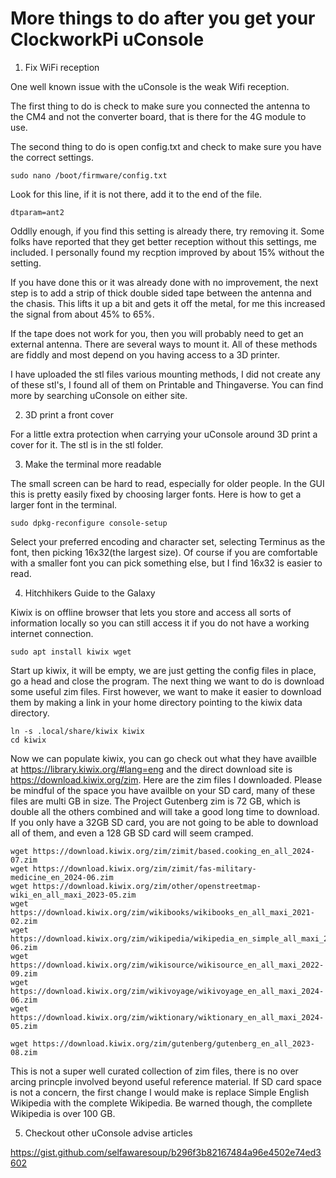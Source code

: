 # More things to do after you get your ClockworkPi uConsole

1. Fix WiFi reception

One well known issue with the uConsole is the weak Wifi reception.

The first thing to do is check to make sure you connected the antenna to the CM4 and not the converter board, that is there for the 4G module to use.

The second thing to do is open config.txt and check to make sure you have the correct settings.

    sudo nano /boot/firmware/config.txt

Look for this line, if it is not there, add it to the end of the file.

    dtparam=ant2

Oddlly enough, if you find this setting is already there, try removing it. Some folks have reported that they get better reception without this settings, me included. I personally found my recption improved by about 15% without the setting. 

If you have done this or it was already done with no improvement, the next step is to add a strip of thick double sided tape between the antenna and the chasis. This lifts it up a bit and gets it off the metal, for me this increased the signal from about 45% to 65%.

If the tape does not work for you, then you will probably need to get an external antenna. There are several ways to mount it. All of these methods are fiddly and most depend on you having access to a 3D printer. 

I have uploaded the stl files various mounting methods, I did not create any of these stl's, I found all of them on Printable and Thingaverse. You can find more by searching uConsole on either site.

2. 3D print a front cover

For a little extra protection when carrying your uConsole around 3D print a cover for it. The stl is in the stl folder.

3. Make the terminal more readable

The small screen can be hard to read, especially for older people. In the GUI this is pretty easily fixed by choosing larger fonts. Here is how to get a larger font in the terminal.

    sudo dpkg-reconfigure console-setup

Select your preferred encoding and character set, selecting Terminus as the font, then picking 16x32(the largest size). Of course if you are comfortable with a smaller font you can pick something else, but I find 16x32 is easier to read.

4. Hitchhikers Guide to the Galaxy

Kiwix is on offline browser that lets you store and access all sorts of information locally so you can still access it if you do not have a working internet connection.

    sudo apt install kiwix wget

Start up kiwix, it will be empty, we are just getting the config files in place, go a head and close the program. The next thing we want to do is download some useful zim files. First however, we want to make it easier to download them by making a link in your home directory pointing to the kiwix data directory.

    ln -s .local/share/kiwix kiwix
    cd kiwix

Now we can populate kiwix, you can go check out what they have availble at https://library.kiwix.org/#lang=eng and the direct download site is https://download.kiwix.org/zim. Here are the zim files I downloaded. Please be mindful of the space you have availble on your SD card, many of these files are multi GB in size. The Project Gutenberg zim is 72 GB, which is double all the others combined and will take a good long time to download. If you only have a 32GB SD card, you are not going to be able to download all of them, and even a 128 GB SD card will seem cramped.

    wget https://download.kiwix.org/zim/zimit/based.cooking_en_all_2024-07.zim
    wget https://download.kiwix.org/zim/zimit/fas-military-medicine_en_2024-06.zim
    wget https://download.kiwix.org/zim/other/openstreetmap-wiki_en_all_maxi_2023-05.zim
    wget https://download.kiwix.org/zim/wikibooks/wikibooks_en_all_maxi_2021-02.zim
    wget https://download.kiwix.org/zim/wikipedia/wikipedia_en_simple_all_maxi_2024-06.zim
    wget https://download.kiwix.org/zim/wikisource/wikisource_en_all_maxi_2022-09.zim
    wget https://download.kiwix.org/zim/wikivoyage/wikivoyage_en_all_maxi_2024-06.zim
    wget https://download.kiwix.org/zim/wiktionary/wiktionary_en_all_maxi_2024-05.zim

    wget https://download.kiwix.org/zim/gutenberg/gutenberg_en_all_2023-08.zim

This is not a super well curated collection of zim files, there is no over arcing princple involved beyond useful reference material. If SD card space is not a concern, the first change I would make is replace Simple English Wikipedia with the complete Wikipedia. Be warned though, the compllete Wikipedia is over 100 GB.

5. Checkout other uConsole advise articles

https://gist.github.com/selfawaresoup/b296f3b82167484a96e4502e74ed3602

